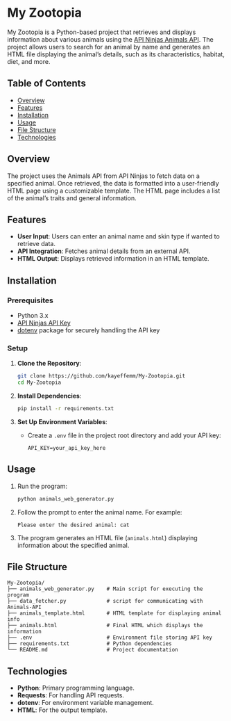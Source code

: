
# My Zootopia

My Zootopia is a Python-based project that retrieves and displays information about various animals using the [API Ninjas Animals API](https://api-ninjas.com/api/animals). The project allows users to search for an animal by name and generates an HTML file displaying the animal’s details, such as its characteristics, habitat, diet, and more.

## Table of Contents
- [Overview](#overview)
- [Features](#features)
- [Installation](#installation)
- [Usage](#usage)
- [File Structure](#file-structure)
- [Technologies](#technologies)

## Overview

The project uses the Animals API from API Ninjas to fetch data on a specified animal. Once retrieved, the data is formatted into a user-friendly HTML page using a customizable template. The HTML page includes a list of the animal’s traits and general information.

## Features
- **User Input**: Users can enter an animal name and skin type if wanted to retrieve data.
- **API Integration**: Fetches animal details from an external API.
- **HTML Output**: Displays retrieved information in an HTML template.

## Installation

### Prerequisites
- Python 3.x
- [API Ninjas API Key](https://api-ninjas.com/signup)
- [dotenv](https://pypi.org/project/python-dotenv/) package for securely handling the API key

### Setup
1. **Clone the Repository**:
   ```bash
   git clone https://github.com/kayeffemm/My-Zootopia.git
   cd My-Zootopia
   ```

2. **Install Dependencies**:
   ```bash
   pip install -r requirements.txt
   ```

3. **Set Up Environment Variables**:
   - Create a `.env` file in the project root directory and add your API key:
     ```plaintext
     API_KEY=your_api_key_here
     ```

## Usage

1. Run the program:
   ```bash
   python animals_web_generator.py
   ```

2. Follow the prompt to enter the animal name. For example:
   ```
   Please enter the desired animal: cat
   ```

3. The program generates an HTML file (`animals.html`) displaying information about the specified animal.

## File Structure

```plaintext
My-Zootopia/
├── animals_web_generator.py    # Main script for executing the program
├── data_fetcher.py             # script for communicating with Animals-API
├── animals_template.html       # HTML template for displaying animal info
├── animals.html                # Final HTML which displays the information
├── .env                        # Environment file storing API key
├── requirements.txt            # Python dependencies
└── README.md                   # Project documentation
```

## Technologies
- **Python**: Primary programming language.
- **Requests**: For handling API requests.
- **dotenv**: For environment variable management.
- **HTML**: For the output template.
